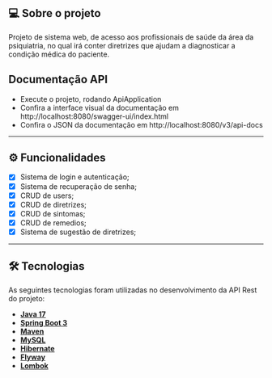## 💻 Sobre o projeto

Projeto de sistema web, de acesso aos profissionais de saúde da área da psiquiatria, no qual irá conter diretrizes que ajudam a diagnosticar a condição
médica do paciente.

## Documentação API

- Execute o projeto, rodando ApiApplication
- Confira a interface visual da documentação em http://localhost:8080/swagger-ui/index.html
- Confira o JSON da documentação em http://localhost:8080/v3/api-docs

---

## ⚙️ Funcionalidades

- [x] Sistema de login e autenticação;
- [x] Sistema de recuperação de senha;
- [x] CRUD de users;
- [x] CRUD de diretrizes;
- [x] CRUD de sintomas;
- [x] CRUD de remedios;
- [x] Sistema de sugestão de diretrizes;

---

## 🛠 Tecnologias

As seguintes tecnologias foram utilizadas no desenvolvimento da API Rest do projeto:

- **[Java 17](https://www.oracle.com/java)**
- **[Spring Boot 3](https://spring.io/projects/spring-boot)**
- **[Maven](https://maven.apache.org)**
- **[MySQL](https://www.mysql.com)**
- **[Hibernate](https://hibernate.org)**
- **[Flyway](https://flywaydb.org)**
- **[Lombok](https://projectlombok.org)**
